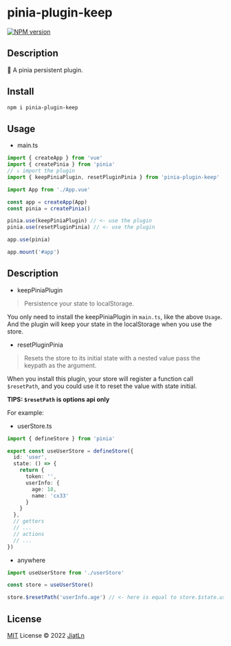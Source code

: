 # pinia-plugin-keep

[![NPM version](https://img.shields.io/npm/v/pinia-plugin-keep?color=a1b858&label=)](https://www.npmjs.com/package/pinia-plugin-keep)

## Description

🍍 A pinia persistent plugin.

## Install

```bash
npm i pinia-plugin-keep
```
## Usage

- main.ts

```typescript
import { createApp } from 'vue'
import { createPinia } from 'pinia'
// ↓ import the plugin
import { keepPiniaPlugin, resetPluginPinia } from 'pinia-plugin-keep' 

import App from './App.vue'

const app = createApp(App)
const pinia = createPinia()

pinia.use(keepPiniaPlugin) // <- use the plugin
pinia.use(resetPluginPinia) // <- use the plugin

app.use(pinia)

app.mount('#app')
```

## Description

- keepPiniaPlugin

> Persistence your state to localStorage.

You only need to install the keepPiniaPlugin in `main.ts`, like the  above `Usage`. And the plugin will keep your state in the localStorage when you use the store.

- resetPluginPinia

> Resets the store to its initial state with a nested value pass the keypath as the argument.

When you install this plugin, your store will register a function call `$resetPath`, and you could use it to reset the value with state initial.

**TIPS: `$resetPath` is options api only**

For example:

- userStore.ts

```ts
import { defineStore } from 'pinia'

export const useUserStore = defineStore({
  id: 'user',
  state: () => {
    return {
      token: '',
      userInfo: {
        age: 18,
        name: 'cx33'
      }
    }
  },
  // getters
  // ...
  // actions
  // ...
})
```
- anywhere
```ts
import useUserStore from './userStore'

const store = useUserStore()

store.$resetPath('userInfo.age') // <- here is equal to store.$state.userInfo.age = 18
```


## License

[MIT](./LICENSE) License © 2022 [JiatLn](https://github.com/jiatln)
